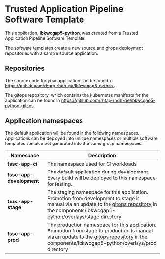 # Trusted Application Pipeline Software Template

This application, **lbkwcgap5-python**, was created from a Trusted Application Pipeline Software Template.

The software templates create a new source and gitops deployment repositories with a sample source application. 

## Repositories

The source code for your application can be found in [https://github.com/rhtap-rhdh-qe/lbkwcgap5-python ](https://github.com/rhtap-rhdh-qe/lbkwcgap5-python ).
 
The gitops repository, which contains the kubernetes manifests for the application can be found in 
[https://github.com/rhtap-rhdh-qe/lbkwcgap5-python-gitops ](https://github.com/rhtap-rhdh-qe/lbkwcgap5-python-gitops ) 

## Application namespaces 

The default application will be found in the following namespaces. Applications can be deployed into unique namespaces or multiple software templates can also bet generated into the same group namespaces.  

|  Namespace   |  Description   |  
| -------- | -------- |
| **tssc-app-ci** | The namespace used for CI workloads |
| **tssc-app-development** | The default application during development. Every build will be deployed to this namespace for testing. |
| **tssc-app-stage** | The staging namespace for this application. Promotion from development to stage is manual via an update to the [gitops repository](https://github.com/rhtap-rhdh-qe/lbkwcgap5-python-gitops ) in the components/lbkwcgap5-python/overlays/stage directory |
| **tssc-app-prod** | The production namespace for this application. Promotion from stage to production is manual via an update to the [gitops repository](https://github.com/rhtap-rhdh-qe/lbkwcgap5-python-gitops ) in the components/lbkwcgap5-python/overlays/prod directory |